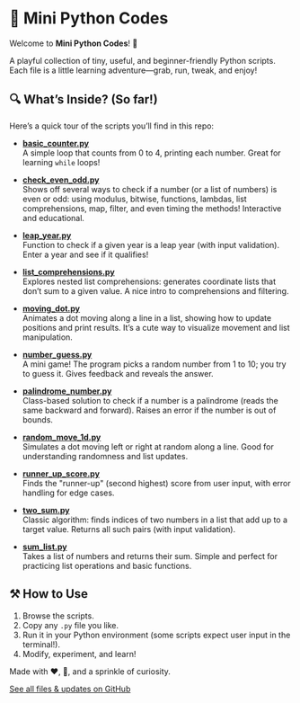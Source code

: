 # 🐍 Mini Python Codes

Welcome to **Mini Python Codes**! 🎉

A playful collection of tiny, useful, and beginner-friendly Python scripts. Each file is a little learning adventure—grab, run, tweak, and enjoy!

## 🔍 What’s Inside? (So far!)

Here’s a quick tour of the scripts you’ll find in this repo:

- [**basic_counter.py**](https://github.com/OlgaEle/mini-python-codes/blob/main/basic_counter.py)  
  A simple loop that counts from 0 to 4, printing each number. Great for learning `while` loops!

- [**check_even_odd.py**](https://github.com/OlgaEle/mini-python-codes/blob/main/check_even_odd.py)  
  Shows off several ways to check if a number (or a list of numbers) is even or odd: using modulus, bitwise, functions, lambdas, list comprehensions, map, filter, and even timing the methods! Interactive and educational.

- [**leap_year.py**](https://github.com/OlgaEle/mini-python-codes/blob/main/leap_year.py)  
  Function to check if a given year is a leap year (with input validation). Enter a year and see if it qualifies!

- [**list_comprehensions.py**](https://github.com/OlgaEle/mini-python-codes/blob/main/list_comprehensions.py)  
  Explores nested list comprehensions: generates coordinate lists that don’t sum to a given value. A nice intro to comprehensions and filtering.

- [**moving_dot.py**](https://github.com/OlgaEle/mini-python-codes/blob/main/moving_dot.py)  
  Animates a dot moving along a line in a list, showing how to update positions and print results. It’s a cute way to visualize movement and list manipulation.

- [**number_guess.py**](https://github.com/OlgaEle/mini-python-codes/blob/main/number_guess.py)  
  A mini game! The program picks a random number from 1 to 10; you try to guess it. Gives feedback and reveals the answer.

- [**palindrome_number.py**](https://github.com/OlgaEle/mini-python-codes/blob/main/palindrome_number.py)  
  Class-based solution to check if a number is a palindrome (reads the same backward and forward). Raises an error if the number is out of bounds.

- [**random_move_1d.py**](https://github.com/OlgaEle/mini-python-codes/blob/main/random_move_1d.py)  
  Simulates a dot moving left or right at random along a line. Good for understanding randomness and list updates.

- [**runner_up_score.py**](https://github.com/OlgaEle/mini-python-codes/blob/main/runner_up_score.py)  
  Finds the "runner-up" (second highest) score from user input, with error handling for edge cases.

- [**two_sum.py**](https://github.com/OlgaEle/mini-python-codes/blob/main/two_sum.py)  
  Classic algorithm: finds indices of two numbers in a list that add up to a target value. Returns all such pairs (with input validation).

- [**sum_list.py**](https://github.com/OlgaEle/mini-python-codes/blob/main/sum_list.py)  
  Takes a list of numbers and returns their sum. Simple and perfect for practicing list operations and basic functions.

## ⚒ How to Use

1. Browse the scripts.
2. Copy any `.py` file you like.
3. Run it in your Python environment (some scripts expect user input in the terminal!).
4. Modify, experiment, and learn!

Made with ❤️, 🐍, and a sprinkle of curiosity.

[See all files & updates on GitHub](https://github.com/OlgaEle/mini-python-codes/tree/main)
